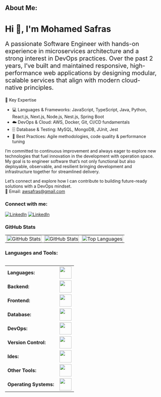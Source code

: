## About Me:
<h1 align="left">Hi 👋, I'm Mohamed Safras</h1>

<p style="font-size:20px">
 A passionate Software Engineer with hands-on experience in microservices architecture and a strong interest in DevOps practices. Over the past 2 years, I’ve built and maintained responsive, high-performance web applications by designing modular, scalable services that align with modern cloud-native principles.
 
 🚀 Key Expertise
 - 💻 Languages & Frameworks: JavaScript, TypeScript, Java, Python, React.js, Next.js, Node.js, Nest.js, Spring Boot
 - ☁️ DevOps & Cloud: AWS, Docker, Git, CI/CD fundamentals
 - 🗄️ Database & Testing: MySQL, MongoDB, JUnit, Jest
 - 🔧 Best Practices: Agile methodologies, code quality & performance tuning
 
 I’m committed to continuous improvement and always eager to explore new technologies that fuel innovation in the development with operation space. My goal is to engineer software that’s not only functional but also deployable, observable, and resilient bringing development and infrastructure together for streamlined delivery.
 
 Let’s connect and explore how I can contribute to building future-ready solutions with a DevOps mindset. <br/>
 📧 Email: awsafras@gmail.com
</p>


### Connect with me:
[![LinkedIn](https://img.shields.io/badge/LinkedIn-0077B5?style=for-the-badge&logo=linkedin&logoColor=white)](https://www.linkedin.com/in/a-w-mohamed-safras/)
[![LinkedIn](https://img.shields.io/badge/Instagram-4f5bd5?style=for-the-badge&logo=instagramn&logoColor=white)](https://www.instagram.com/safras_bin_wadoodu)

### GitHub Stats
<div align="center">
 <table>
  <tr>
   <td align="center" style="padding: 0 5px;">
   <img src="https://git-hub-streak-stats.vercel.app?user=Mohamed-safras&theme=dark&hide_border=true&date_format=M%20j%5B%2C%20Y%5D" alt="GitHub Stats" width="100%" />
   </td>
   <td align="center" style="padding: 0 5px;">
   <img src="https://github-readme-stats.vercel.app/api?username=Mohamed-safras&show_icons=true&theme=dark&hide_border=true&count_private=true" alt="GitHub Stats" width="100%" />
   </td>
   <td align="center" style="padding: 0 5px;">
   <img src="https://github-readme-stats.vercel.app/api/top-langs/?username=Mohamed-safras&layout=compact&theme=dark&hide_border=true" alt="Top Languages" width="100%" />
   </td>
  </tr>
 </table>
</div>

### Languages and Tools:
<table align="left">
<tr>
<td style="font-weight: bold; padding-right: 10px; vertical-align: center; border: none;">Languages:</td>
<td><img height="40" src="https://skillicons.dev/icons?i=java,javascript,typescript,python"/></td>
</tr>
<tr>
<td style="font-weight: bold; padding-right: 10px; vertical-align: center; border: none;">Backend:</td>
<td><img height="40" src="https://skillicons.dev/icons?i=spring,maven,hibernate,nodejs,express,nest,fastapi,jest"/></td>
</tr>
<tr>
<td style="font-weight: bold; padding-right: 10px; vertical-align: center;">Frontend:</td>
<td><img height="40" src="https://skillicons.dev/icons?i=react,next,html,css,tailwind,scss,materialui,styledcomponents,redux,figma"/></td>
</tr>
<tr>
<td style="font-weight: bold; padding-right: 10px; vertical-align: center; border: none;">Database:</td>
<td><img height="40" src="https://skillicons.dev/icons?i=mysql,mongodb"/></td>
</tr>
<tr>
<td style="font-weight: bold; padding-right: 10px; vertical-align: center; border: none;">DevOps:</td>
<td><img height="40" src="https://skillicons.dev/icons?i=docker,kubernetes,aws,gcp,jenkins,githubactions"/></td>
</tr>
<tr>
<td style="font-weight: bold; padding-right: 10px; vertical-align: center; border: none;">Version Control:</td>
<td><img height="40" src="https://skillicons.dev/icons?i=git,github,gitlab"/></td>
</tr>
<tr>
<td style="font-weight: bold; padding-right: 10px; vertical-align: center; border: none;">Ides:</td>
<td><img height="40" src="https://skillicons.dev/icons?i=vscode,idea,eclipse,visualstudio,pycharm"/></td>
</tr>
<tr>
<td style="font-weight: bold; padding-right: 10px; vertical-align: center; border: none;">Other Tools:</td>
<td><img height="40" src="https://skillicons.dev/icons?i=kafka,grafana,bash,postman,anaconda"/></td>
</tr>
<tr>
<td style="font-weight: bold; padding-right: 10px; vertical-align: center; border: none;">Operating Systems:</td>
<td><img height="40" src="https://skillicons.dev/icons?i=windows,linux"/></td>
</tr>
</table>
